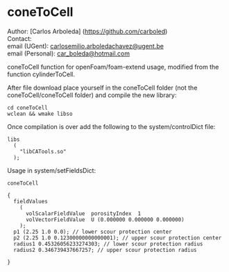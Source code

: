 # coneToCell
Author: 
[Carlos Arboleda] (https://github.com/carboled)  <br>
Contact: <br>
email (UGent): carlosemilio.arboledachavez@ugent.be  <br>
email (Personal): car_boleda@hotmail.com

coneToCell function for openFoam/foam-extend usage, modified from the function cylinderToCell.

After file download place yourself in the coneToCell folder (not the coneToCell/coneToCell folder) and compile the new library:

    cd coneToCell
    wclean && wmake libso

Once compilation is over add the following to the system/controlDict file:

    libs
      (
        "libCATools.so"
      );
  
Usage in system/setFieldsDict:

    coneToCell

    {
      fieldValues
        (
          volScalarFieldValue  porosityIndex  1
          volVectorFieldValue  U (0.000000 0.000000 0.000000)
        );
      p1 (2.25 1.0 0.0); // lower scour protection center
      p2 (2.25 1.0 0.12300000000000001); // upper scour protection center
      radius1 0.45326056233274303; // lower scour protection radius 
      radius2 0.346739437667257; // upper scour protection radius

    }
